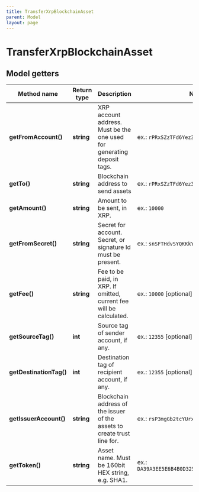 ```yaml
---
title: TransferXrpBlockchainAsset
parent: Model
layout: page
---
```


# TransferXrpBlockchainAsset

## Model getters

Method name | Return type | Description | Notes
------------ | ------------- | ------------- | -------------
**getFromAccount()** | **string** | XRP account address. Must be the one used for generating deposit tags. | ex.: `rPRxSZzTFd6Yez3UMxFUPJvnhUhjewpjfV`
**getTo()** | **string** | Blockchain address to send assets | ex.: `rPRxSZzTFd6Yez3UMxFUPJvnhUhjewpjfV`
**getAmount()** | **string** | Amount to be sent, in XRP. | ex.: `10000`
**getFromSecret()** | **string** | Secret for account. Secret, or signature Id must be present. | ex.: `snSFTHdvSYQKKkYntvEt8cnmZuPJB`
**getFee()** | **string** | Fee to be paid, in XRP. If omitted, current fee will be calculated. | ex.: `10000` [optional]
**getSourceTag()** | **int** | Source tag of sender account, if any. | ex.: `12355` [optional]
**getDestinationTag()** | **int** | Destination tag of recipient account, if any. | ex.: `12355` [optional]
**getIssuerAccount()** | **string** | Blockchain address of the issuer of the assets to create trust line for. | ex.: `rsP3mgGb2tcYUrxiLFiHJiQXhsziegtwBc`
**getToken()** | **string** | Asset name. Must be 160bit HEX string, e.g. SHA1. | ex.: `DA39A3EE5E6B4B0D3255BFEF95601890AFD80709`


